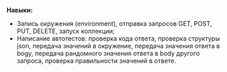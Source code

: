 **Навыки:**
- Запись окружения (environment), отправка запросов GET, POST, PUT, DELETE, запуск коллекции;
- Написание автотестов: проверка кода ответа, проверка структуры json, передача значений в окружение, передача значения ответа в bogy, передача рандомного значения ответа в body другого запросa, проверка правильности значений в ответе.
